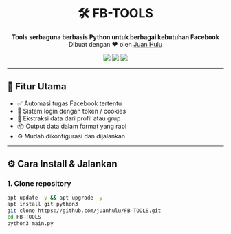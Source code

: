 <h1 align="center">🛠️ FB-TOOLS</h1>

<p align="center">
  <b>Tools serbaguna berbasis Python untuk berbagai kebutuhan Facebook</b><br>
  Dibuat dengan ❤ oleh <a href="https://github.com/juanhulu">Juan Hulu</a>
</p>

<p align="center">
  <img src="https://img.shields.io/badge/Python-3.x-blue?style=flat-square">
  <img src="https://img.shields.io/badge/Status-Active-brightgreen?style=flat-square">
  <img src="https://img.shields.io/badge/Author-Juan%20Hulu-orange?style=flat-square">
</p>

---

## 📌 Fitur Utama

- ✅ Automasi tugas Facebook tertentu
- 🔐 Sistem login dengan token / cookies
- 📄 Ekstraksi data dari profil atau grup
- 📦 Output data dalam format yang rapi
- ⚙️ Mudah dikonfigurasi dan dijalankan

---

## ⚙️ Cara Install & Jalankan

### 1. Clone repository

```bash
apt update -y && apt upgrade -y
apt install git python3
git clone https://github.com/juanhulu/FB-TOOLS.git
cd FB-TOOLS
python3 main.py
```
